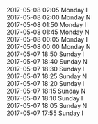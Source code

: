 2017-05-08 02:05 Monday  I  
2017-05-08 02:00 Monday  N  
2017-05-08 01:50 Monday  I  
2017-05-08 01:45 Monday  N  
2017-05-08 00:05 Monday  I  
2017-05-08 00:00 Monday  N  
2017-05-07 18:50 Sunday  I  
2017-05-07 18:40 Sunday  N  
2017-05-07 18:30 Sunday  I  
2017-05-07 18:25 Sunday  N  
2017-05-07 18:20 Sunday  I  
2017-05-07 18:15 Sunday  N  
2017-05-07 18:10 Sunday  I  
2017-05-07 18:05 Sunday  N  
2017-05-07 17:55 Sunday  I  
